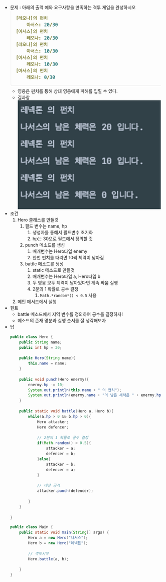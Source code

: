 - 문제 : 아래의 출력 예와 요구사항을 만족하는 격투 게임을 완성하시오
  ![Alt text](image.png)
  - 영웅은 펀치를 통해 상대 영웅에게 피해를 입힐 수 있다.
  - 결과창
  ![Alt text](image-1.png)
- 조건
  1. Hero 클래스를 만들것
     1. 필드 변수는 name, hp
        1. 생성자를 통해서 필드변수 초기화
        2. hp는 30으로 필드에서 정의할 것
     2. punch 메소드를 생성
        1. 매개변수는 Hero타입 enemy
        2. 한번 펀치를 때리면 10씩 체력이 낮아짐
     3. battle 메소드를 생성
        1. static 메소드로 만들것
        2. 매개변수는 Hero타입 a, Hero타입 b
        3. 두 영웅 모두 체력이 남아있다면 계속 싸움 실행
        4. 2분의 1 확률로 공수 결정
           1. `Math.*random*() < 0.5` 사용
  2. 메인 메서드에서 실행
- 힌트
  - battle 메소드에서 지역 변수를 정의하여 공수를 결정하자!
  - 메소드의 존재 명분과 실행 순서를 잘 생각해보자
- 답
  ```java
  public class Hero {
      public String name;
      public int hp = 30;

      public Hero(String name){
          this.name = name;
      }

      public void punch(Hero enermy){
          enermy.hp -= 10;
          System.out.println(this.name + " 의 펀치");
          System.out.println(enermy.name + "의 남은 체력은 " + enermy.hp + " 입니다.");
      }

      public static void battle(Hero a, Hero b){
          while(a.hp > 0 && b.hp > 0){
              Hero attacker;
              Hero defencer;

              // 2분의 1 확률로 공수 결정
              if(Math.random() < 0.5){
                  attacker = a;
                  defencer = b;
              }else{
                  attacker = b;
                  defencer = a;
              }

              // 대상 공격
              attacker.punch(defencer);

          }
      }

  }
  ```
  ```java
  public class Main {
      public static void main(String[] args) {
          Hero a = new Hero("나서스");
          Hero b = new Hero("레넥톤");

          // 격투시작
          Hero.battle(a, b);

      }
  }
  ```
